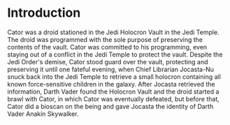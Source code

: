 # Introduction
Cator was a droid stationed in the Jedi Holocron Vault in the Jedi Temple.
The droid was programmed with the sole purpose of preserving the contents of the vault.
Cator was committed to his programming, even staying out of a conflict in the Jedi Temple to protect the vault.
Despite the Jedi Order's demise, Cator stood guard over the vault, protecting and preserving it until one fateful evening, when Chief Librarian Jocasta-Nu snuck back into the Jedi Temple to retrieve a small holocron containing all known force-sensitive children in the galaxy.
After Jocasta retrieved the information, Darth Vader found the Holocron Vault and the droid started a brawl with Cator, in which Cator was eventually defeated, but before that, Cator did a bioscan on the being and gave Jocasta the identity of Darth Vader Anakin Skywalker.